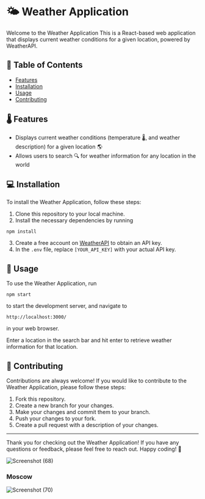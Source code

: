# 🌤️ Weather Application

Welcome to the Weather Application This is a React-based web application that displays current weather conditions for a given location, powered by WeatherAPI.

## 📜 Table of Contents

- [Features](#features)
- [Installation](#installation)
- [Usage](#usage)
- [Contributing](#contributing)


## 🌡️ Features

- Displays current weather conditions (temperature 🌡️, and weather description) for a given location 🌎
- Allows users to search 🔍 for weather information for any location in the world

## 💻 Installation

To install the Weather Application, follow these steps:

1. Clone this repository to your local machine.
2. Install the necessary dependencies by running 
```
npm install
```
3. Create a free account on [WeatherAPI](https://www.weatherapi.com/) to obtain an API key.
4. In the `.env` file, replace `[YOUR_API_KEY]` with your actual API key.

## 🚀 Usage

To use the Weather Application, run 
```
npm start
``` 
to start the development server, and navigate to 
```
http://localhost:3000/
``` 
in your web browser. 

Enter a location in the search bar and hit enter to retrieve weather information for that location.

## 🤝 Contributing

Contributions are always welcome! If you would like to contribute to the Weather Application, please follow these steps:

1. Fork this repository.
2. Create a new branch for your changes.
3. Make your changes and commit them to your branch.
4. Push your changes to your fork.
5. Create a pull request with a description of your changes.

---

Thank you for checking out the Weather Application! If you have any questions or feedback, please feel free to reach out. Happy coding! 🎉

![Screenshot (68)](https://user-images.githubusercontent.com/68820649/178000250-5aee7379-0d83-478e-a793-e303e74f2b60.png)

### Moscow

![Screenshot (70)](https://user-images.githubusercontent.com/68820649/178000438-76fd34ca-e5c4-4fbf-ab34-e7ccec1b874d.png)

